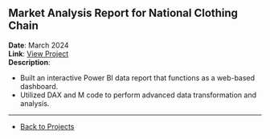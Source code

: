 ## Market Analysis Report for National Clothing Chain
**Date**: March 2024  
**Link**: [View Project](#)  
**Description**:  
- Built an interactive Power BI data report that functions as a web-based dashboard.
- Utilized DAX and M code to perform advanced data transformation and analysis.

---

- [Back to Projects](projects.md)

